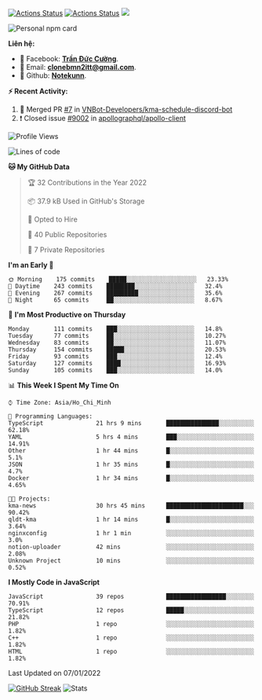 [![Actions Status](https://github.com/Notekunn/Notekunn/workflows/wakatime-stats/badge.svg)](https://github.com/Notekunn/Notekunn/actions)
[![Actions Status](https://github.com/Notekunn/Notekunn/workflows/update-gh-activity/badge.svg)](https://github.com/Notekunn/Notekunn/actions)
![](https://visitor-badge.glitch.me/badge?page_id=notekunn.notekunn)

<!--![Notekunn](https://count.getloli.com/get/@notekunn)-->

<!--![Meme](https://media1.tenor.com/images/1c6140897565e34a4e98f618e220dc0d/tenor.gif)-->

![Personal npm card](https://i.imgur.com/mi8nZo1.png)

**Liên hệ:**

- 🐋 Facebook: **[Trần Đức Cường](https://www.facebook.com/ShiinDz)**.
- 🐍 Email: **[clonebmn2itt@gmail.com](mailto:clonebmn2itt@gmail.com)**.
- 🐬 Github: **[Notekunn](https://github.com/Notekunn)**.

**:zap: Recent Activity:**

<!--START_SECTION:activity-->
1. 🎉 Merged PR [#7](https://github.com/VNBot-Developers/kma-schedule-discord-bot/pull/7) in [VNBot-Developers/kma-schedule-discord-bot](https://github.com/VNBot-Developers/kma-schedule-discord-bot)
2. ❗️ Closed issue [#9002](https://github.com/apollographql/apollo-client/issues/9002) in [apollographql/apollo-client](https://github.com/apollographql/apollo-client)
<!--END_SECTION:activity-->

<!--START_SECTION:waka-->
![Profile Views](http://img.shields.io/badge/Profile%20Views-154-blue)

![Lines of code](https://img.shields.io/badge/From%20Hello%20World%20I%27ve%20Written-295%20Thousand%20lines%20of%20code-blue)

**🐱 My GitHub Data** 

> 🏆 32 Contributions in the Year 2022
 > 
> 📦 37.9 kB Used in GitHub's Storage 
 > 
> 💼 Opted to Hire
 > 
> 📜 40 Public Repositories 
 > 
> 🔑 7 Private Repositories  
 > 
**I'm an Early 🐤** 

```text
🌞 Morning    175 commits    █████░░░░░░░░░░░░░░░░░░░░   23.33% 
🌆 Daytime    243 commits    ████████░░░░░░░░░░░░░░░░░   32.4% 
🌃 Evening    267 commits    █████████░░░░░░░░░░░░░░░░   35.6% 
🌙 Night      65 commits     ██░░░░░░░░░░░░░░░░░░░░░░░   8.67%

```
📅 **I'm Most Productive on Thursday** 

```text
Monday       111 commits    ███░░░░░░░░░░░░░░░░░░░░░░   14.8% 
Tuesday      77 commits     ██░░░░░░░░░░░░░░░░░░░░░░░   10.27% 
Wednesday    83 commits     ██░░░░░░░░░░░░░░░░░░░░░░░   11.07% 
Thursday     154 commits    █████░░░░░░░░░░░░░░░░░░░░   20.53% 
Friday       93 commits     ███░░░░░░░░░░░░░░░░░░░░░░   12.4% 
Saturday     127 commits    ████░░░░░░░░░░░░░░░░░░░░░   16.93% 
Sunday       105 commits    ███░░░░░░░░░░░░░░░░░░░░░░   14.0%

```


📊 **This Week I Spent My Time On** 

```text
⌚︎ Time Zone: Asia/Ho_Chi_Minh

💬 Programming Languages: 
TypeScript               21 hrs 9 mins       ███████████████░░░░░░░░░░   62.18% 
YAML                     5 hrs 4 mins        ███░░░░░░░░░░░░░░░░░░░░░░   14.91% 
Other                    1 hr 44 mins        █░░░░░░░░░░░░░░░░░░░░░░░░   5.1% 
JSON                     1 hr 35 mins        █░░░░░░░░░░░░░░░░░░░░░░░░   4.7% 
Docker                   1 hr 34 mins        █░░░░░░░░░░░░░░░░░░░░░░░░   4.65%

🐱‍💻 Projects: 
kma-news                 30 hrs 45 mins      ██████████████████████░░░   90.42% 
qldt-kma                 1 hr 14 mins        █░░░░░░░░░░░░░░░░░░░░░░░░   3.64% 
nginxconfig              1 hr 1 min          ░░░░░░░░░░░░░░░░░░░░░░░░░   3.0% 
notion-uploader          42 mins             ░░░░░░░░░░░░░░░░░░░░░░░░░   2.08% 
Unknown Project          10 mins             ░░░░░░░░░░░░░░░░░░░░░░░░░   0.52%

```

**I Mostly Code in JavaScript** 

```text
JavaScript               39 repos            █████████████████░░░░░░░░   70.91% 
TypeScript               12 repos            █████░░░░░░░░░░░░░░░░░░░░   21.82% 
PHP                      1 repo              ░░░░░░░░░░░░░░░░░░░░░░░░░   1.82% 
C++                      1 repo              ░░░░░░░░░░░░░░░░░░░░░░░░░   1.82% 
HTML                     1 repo              ░░░░░░░░░░░░░░░░░░░░░░░░░   1.82%

```



 Last Updated on 07/01/2022
<!--END_SECTION:waka-->

[![GitHub Streak](http://github-readme-streak-stats.herokuapp.com?user=notekunn&theme=radical&date_format=j%2Fn%5B%2FY%5D)](https://git.io/streak-stats)
![Stats](https://github-readme-stats.vercel.app/api?username=notekunn&show_icons=true&theme=radical&count_private=true)
